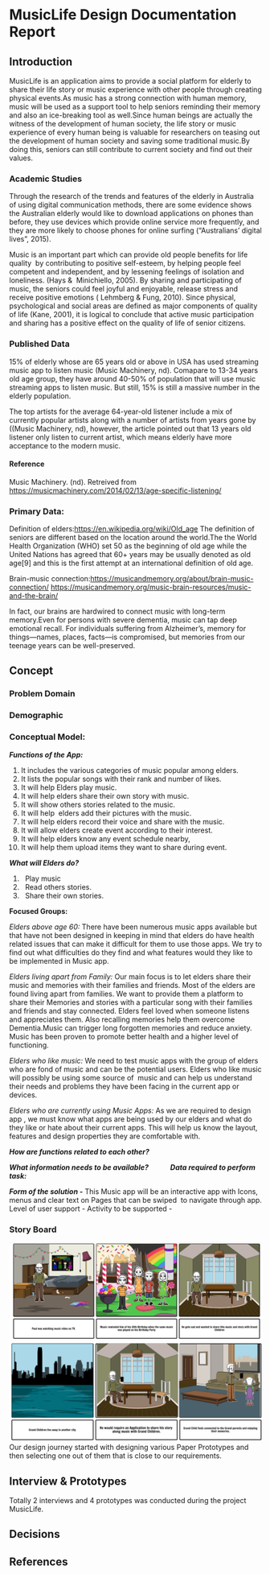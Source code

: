 
# MusicLife Design Documentation Report

## Introduction
MusicLife is an application aims to provide a social platform for elderly to share their life story or music experience with other people through creating physical events.As music has a strong connection with human memory, music will be used as a support tool to help seniors reminding their memory and also an ice-breaking tool as well.Since human beings are actually the witness of the development of human society, the life story or music experience of every human being is valuable for researchers on teasing out the development of human society and saving some traditional music.By doing this, seniors can still contribute to current society and find out their values.

### Academic Studies
Through the research of the trends and features of the elderly in Australia of using digital communication methods, there are 
some evidence shows the Australian elderly would like to download applications on phones than before, they use devices which
provide online service more frequently, and they are more likely to choose phones for online surfing (“Australians’ digital lives”, 2015). 

Music is an important part which can provide old people benefits for life quality  by contributing to positive self-esteem, by helping people feel competent and independent, and by lessening feelings of isolation and loneliness. (Hays &  Minichiello, 2005). By sharing and participating of music, the seniors could feel joyful and enjoyable, release stress and receive positive emotions ( Lehmberg & Fung, 2010). Since physical, psychological and social areas are defined as major components of quality of life (Kane, 2001), it is logical to conclude that active music participation and sharing has a positive effect on the quality of life of senior citizens.

### Published Data
15% of elderly whose are 65 years old or above in USA has used streaming music app to listen music (Music Machinery, nd). Comapare to 13-34 years old age group, they have around 40-50% of population that will use music streaming apps to listen music. But still, 15% is still a massive number in the elderly population.

The top artists for the average 64-year-old listener include a mix of currently popular artists along with a number of artists from years gone by ((Music Machinery, nd), however, the article pointed out that 13 years old listener only listen to current artist, which means elderly have more acceptance to the modern music.

#### Reference
Music Machinery. (nd). Retreived from https://musicmachinery.com/2014/02/13/age-specific-listening/

### Primary Data:
Definition of elders:https://en.wikipedia.org/wiki/Old_age
The definition of seniors are different based on the location around the world.The the World Health Organization (WHO) set 50 as the beginning of old age while the United Nations has agreed that 60+ years may be usually denoted as old age[9] and this is the first attempt at an international definition of old age.

Brain-music connection:https://musicandmemory.org/about/brain-music-connection/
https://musicandmemory.org/music-brain-resources/music-and-the-brain/

In fact, our brains are hardwired to connect music with long-term memory.Even for persons with severe dementia, music can tap deep emotional recall. For individuals suffering from Alzheimer’s, memory for things—names, places, facts—is compromised, but memories from our teenage years can be well-preserved.

## Concept
### Problem Domain
### Demographic
### Conceptual Model:

***Functions of the App:***
1. It includes the various categories of music popular among elders.
2. It lists the popular songs with their rank and number of likes.
3. It will help Elders play music.
4. It will help elders share their own story with music.
5. It will show others stories related to the music.
6. It will help  elders add their pictures with the music.
7. It will help elders record their voice and share with the music.
8. It will allow elders create event according to their interest.
9. It will help elders know any event schedule nearby,
10. It will help them upload items they want to share during event.

***What will Elders do?***
1.   Play music
2.   Read others stories.
3.   Share their own stories.

**Focused Groups:**

*Elders above age 60:*
There have been numerous music apps available but that have not been designed in keeping in mind that elders do have health related issues that can make it difficult for them to use those apps. We try to find out what difficulties do they find and what features would they like to be implemented in Music app.

*Elders living apart from Family:*
Our main focus is to let elders share their music and memories with their families and friends. Most of the elders are found living apart from families. We want to provide them a platform to share their Memories and stories with a particular song with their families and friends and stay connected. Elders feel loved when someone listens and appreciates them. Also recalling memories help them overcome Dementia.Music can trigger long forgotten memories and reduce anxiety. Music has been proven to promote better health and a higher level of functioning.

*Elders who like music:*
We need to test music apps with the group of elders who are fond of music and can be the potential users. Elders who like music will possibly be using some source of  music and can help us understand their needs and problems they have been facing in the current app or devices.

*Elders who are currently using Music Apps:*
As we are required to design app , we must know what apps are being used by our elders and what do they like or hate about their current apps. This will help us know the layout, features and design properties they are comfortable with.

***How are functions related to each other?***




***What information needs to be available?***           
***Data required to perform task:***
                
            

***Form of the solution -*** This Music app will be an interactive app with Icons, menus and clear text on Pages that can be swiped  to navigate through app.
Level of user support - 
Activity to be supported - 

### Story Board ###

![Story](https://github.com/deco3500-2017/Genius/blob/master/storyboard1.png)
![Story](https://github.com/deco3500-2017/Genius/blob/master/storyboard2.png)
Our design journey started with designing various Paper Prototypes and then selecting one out of them that is close to our requirements.


## Interview & Prototypes
Totally 2 interviews and 4 prototypes was conducted during the project MusicLife.
## Decisions 
## References

